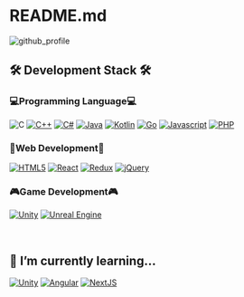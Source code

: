 <!--
**Snshadow/Snshadow** is a ✨ _special_ ✨ repository because its `README.md` (this file) appears on your GitHub profile.

Here are some ideas to get you started:

- 🔭 I’m currently working on ...
- 🌱 I’m currently learning ...
- 👯 I’m looking to collaborate on ...
- 🤔 I’m looking for help with ...
- 💬 Ask me about ...
- 📫 How to reach me: ...
- 😄 Pronouns: ...
- ⚡ Fun fact: ...
-->

# README.md

![github_profile](https://capsule-render.vercel.app/api?type=soft&color=0:6ED9FF,100:73ECC8&height=250&section=header&text=Snshadow's%20Github&fontSize=90&fontColor=789FFA)  

## 🛠 Development Stack 🛠

### 💻Programming Language💻

![C](https://img.shields.io/badge/C-24CF7B?style=plastic&logo=c&logoColor=A8B9CC)
[![C++](https://img.shields.io/badge/C++-97ca00?style=plastic&logo=cplusplus&logoColor=00599C)](https://cplusplus.com)
[![C#](https://img.shields.io/badge/C%23-158BFF?style=plastic&logo=csharp&logoColor=239120)](https://learn.microsoft.com/en-us/dotnet/csharp)
[![Java](https://img.shields.io/badge/Java-FFA200?style=plastic&logo=Java&logoColor=00599C)](https://dev.java)
[![Kotlin](https://img.shields.io/badge/Kotlin-BC0032?style=plastic&logo=kotlin&logoColor=7F52FF)](https://kotlinlang.org)
[![Go](https://img.shields.io/badge/Go-B604A4?style=plastic&logo=go&logoColor=00ADD8)](https://go.dev)
[![Javascript](https://img.shields.io/badge/Javascript-7200E4?style=plastic&logo=javascript&logoColor=F7DF1E)](https://developer.mozilla.org/en-US/docs/Web/JavaScript)
[![PHP](https://img.shields.io/badge/PHP-0ED0DE?style=plastic&logo=php&logoColor=777BB4)](https://www.php.net)

### 📰**Web** Development📰

[![HTML5](https://img.shields.io/badge/HTML5-97ca00?style=plastic&logo=html5&logoColor=E34F26)](https://developer.mozilla.org/en-US/docs/Web/HTML)
[![React](https://img.shields.io/badge/React-violet?style=plastic&logo=react&logoColor=46F4FF)](https://reactjs.org)
[![Redux](https://img.shields.io/badge/Redux-0043CA?style=plastic&logo=redux&logoColor=764ABC)](https://redux.js.org)
[![jQuery](https://img.shields.io/badge/jQuery-yellowgreen?style=plastic&logo=jquery&logoColor=0769AD)](https://jquery.com)

### 🎮**Game** Development🎮

[![Unity](https://img.shields.io/badge/Unity-45cc22?style=plastic&logo=unity&logoColor=000000)](https://unity.com)
[![Unreal Engine](https://img.shields.io/badge/Unreal%20Engine-AE0034?style=plastic&logo=unrealengine&logoColor=0E1128)](https://www.unrealengine.com)

&nbsp;

## 🌱 I’m currently learning...

  [![Unity](https://img.shields.io/badge/Unity-45cc22?style=plastic&logo=unity&logoColor=000000)](https://unity.com)
  [![Angular](https://img.shields.io/badge/Angular-E9A300?style=plastic&logo=angular&logoColor=DD0031)](https://angular.io)
  [![NextJS](https://img.shields.io/badge/Next.js-808080?style=plastic&logo=next.js&logoColor=000000)](https://nextjs.org)

